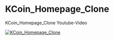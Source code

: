 # KCoin_Homepage_Clone
KCoin_Homepage_Clone Youtube-Video

[![KCoin_Homepage_Clone](http://img.youtube.com/vi/jsmU4wcOmb4/0.jpg)](http://www.youtube.com/watch?v=jsmU4wcOmb4)
